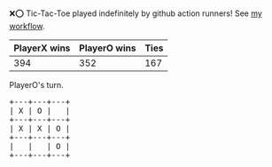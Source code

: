:x::o: Tic-Tac-Toe played indefinitely by github action runners! See [my workflow](.github/workflows/play.yaml).

|PlayerX wins|PlayerO wins|Ties|
|-|-|-|
|394|352|167|

PlayerO's turn.

<pre>
+---+---+---+
| X | O |   |
+---+---+---+
| X | X | O |
+---+---+---+
|   |   | O |
+---+---+---+
</pre>
